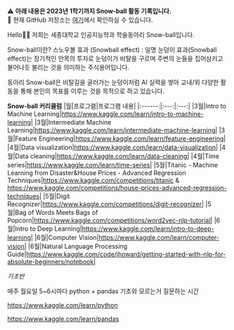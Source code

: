 ⚠️ **아래 내용은 2023년 1학기까지 Snow-ball 활동 기록입니다.**  
📌 현재 GitHub 저장소는 [여기](https://github.com/AIDS-snowball)에서 확인하실 수 있습니다.

Hello👋👋 저희는 세종대학교 인공지능학과 학술동아리 Snow-ball입니다.

Snow-ball이란?
스노우볼 효과 (Snowball effect) : 일명 눈덩이 효과(Snowball effect)는 장기적인 안목의 투자로 눈덩이가 비탈을 구르며 주변의 눈들을 집어삼키고 불어나듯 불리는 것을 의미하는 주식용어입니다.

동아리 Snow-ball은 비탈길을 굴러가는 눈덩이처럼 AI 실력을 쌓아 교내/외 다양한 활동을 통해 본인의 목표를 이루는 것을 목적으로 하고 있습니다. 

**Snow-ball 커리큘럼**
|월|프로그램|프로그램 내용|
|:------:|:---:|:---:|
|3월|Intro to Machine Learning|https://www.kaggle.com/learn/intro-to-machine-learning|
|3월|Intermediate Machine Learning|https://www.kaggle.com/learn/intermediate-machine-learning|
|3월|Feature Engineering|https://www.kaggle.com/learn/feature-engineering|
|4월|Data visualization|https://www.kaggle.com/learn/data-visualization|
|4월|Data cleaning|https://www.kaggle.com/learn/data-cleaning|
|4월|Time series|https://www.kaggle.com/learn/time-series|
|5월|Titanic - Machine Learning from Disaster&House Prices - Advanced Regression Techniques|https://www.kaggle.com/competitions/titanic & https://www.kaggle.com/competitions/house-prices-advanced-regression-techniques|
|5월|Digit Recognizer|https://www.kaggle.com/competitions/digit-recognizer|
|5월|Bag of Words Meets Bags of Popcorn|https://www.kaggle.com/competitions/word2vec-nlp-tutorial|
|6월|Intro to Deep Learning|https://www.kaggle.com/learn/intro-to-deep-learning|
|6월|Computer Vision|https://www.kaggle.com/learn/computer-vision|
|6월|Natural Language Processing Guide|https://www.kaggle.com/code/jhoward/getting-started-with-nlp-for-absolute-beginners/notebook|
 
 *기초반*
 
 매주 월요일 5~6시마다 python + pandas 기초와 모르는거 질문하는 시간

 https://www.kaggle.com/learn/python
 
 https://www.kaggle.com/learn/pandas

